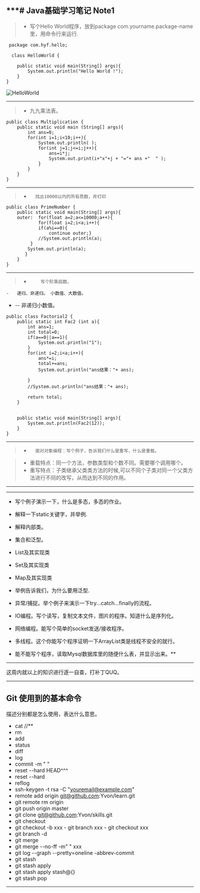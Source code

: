 ﻿***# Java基础学习笔记
Note1
--------
 
 >* 写个Hello World程序，放到package com.yourname.package-name里，用命令行来运行.

```
 package com.hyf.hello;

  class HelloWorld {

	public static void main(String[] args){
		System.out.println("Hello World !");
	}
}
```
![HelloWorld](https://raw.githubusercontent.com/Yvonhu/registration/master/HelloWorld.jpg)

----------


 

 >* 九九乘法表。
```
public class Multiplication {
	public static void main (String[] args){	
		int ans=0;
		for(int i=1;i<10;i++){
			System.out.println( );
			for(int j=1;j<=i;j++){
				ans=i*j;
				System.out.print(i+"x"+j + "="+ ans +"  " );
			}
		}
	}
}
```


----------


   >*       找出10000以内的所有质数，并打印

```
public class PrimeNumber {
	public static void main(String[] args){
	outer:	for(float a=2;a<=10000;a++){
			for(float i=2;i<a;i++){	
			if(a%i==0){
				continue outer;}
			//System.out.println(a);  
		 }
		System.out.println(a);
	   }
    }
}
```


----------


 >*         写个阶乘函数。
    -   递归、非递归。 小数值、大数值。
   
        


 - -- 非递归小数值。    
  

```
public class Factorial2 {
	public static int Fac2 (int a){
		int ans=1;
		int total=0;
		if(a==0||a==1){
			System.out.println("1");
		}
		for(int i=2;i<a;i++){
			ans*=i;
			total+=ans;
			System.out.println("ans结果："+ ans);

		}
		//System.out.println("ans结果："+ ans);

		return total;
	}


  	public static void main(String[] args){
		System.out.println(Fac2(12));
	}
}
```


----------


 >*       面对对象编程：写个例子，告诉我们什么是重写，什么是重载。
 
 >* 重载特点：同一个方法，参数类型和个数不同。需要哪个调用哪个。
 >* 重写特点：子类继承父类类方法的时候,可以不同个子类对同一个父类方法进行不同的改写，从而达到不同的作用。



----------


----------

 -    写个例子演示一下，什么是多态，多态的作业。
 
 -  解释一下static关键字，并举例.
 
 
 -  解释内部类。
 
 -    集合和泛型。
-  List及其实现类
 
 
 
- Set及其实现类
- Map及其实现类
 -  举例告诉我们，为什么要用泛型.
 
 -  异常/捕捉。举个例子来演示一下try...catch...finally的流程。
 -  IO编程。写个读写，复制文本文件，图片的程序。知道什么是序列化。
 -  网络编程。能写个简单的socket发送/接收程序。
 -  多线程。这个你能写个程序证明一下ArrayList类是线程不安全的就行。
 -  能不能写个程序，读取Mysql数据库里的随便什么表，并显示出来。**


----------
这周内就以上的知识进行逐一自查，打补丁QUQ。


----------


Git 使用到的基本命令
---

描述分别都是怎么使用，表达什么意思。 

 - cat      //**
 - rm
 - add
 - status
 - diff
 - log
 - commit -m " "
 - reset --hard HEAD^^^ 
 - reset --hard <ID>
 - reflog
 - ssh-keygen -t rsa -C "youremail@example.com"
 - remote add origin git@github.com:Yvon/learn.git
 -   git remote rm origin
 -   git push origin master
 -   git clone git@github.com:Yvon/skills.git
 -   git checkout
 -   git checkout -b xxx
    -  git branch xxx
    -  git checkout xxx
 -  git branch -d 
 -  git merge 
 -  git merge --no-ff -m" " xxx
 -  git log --graph --pretty=oneline -abbrev-commit
 -  git stash
 -  git stash apply 
 -  git stash apply stash@{}
 -  git stash pop

----------






